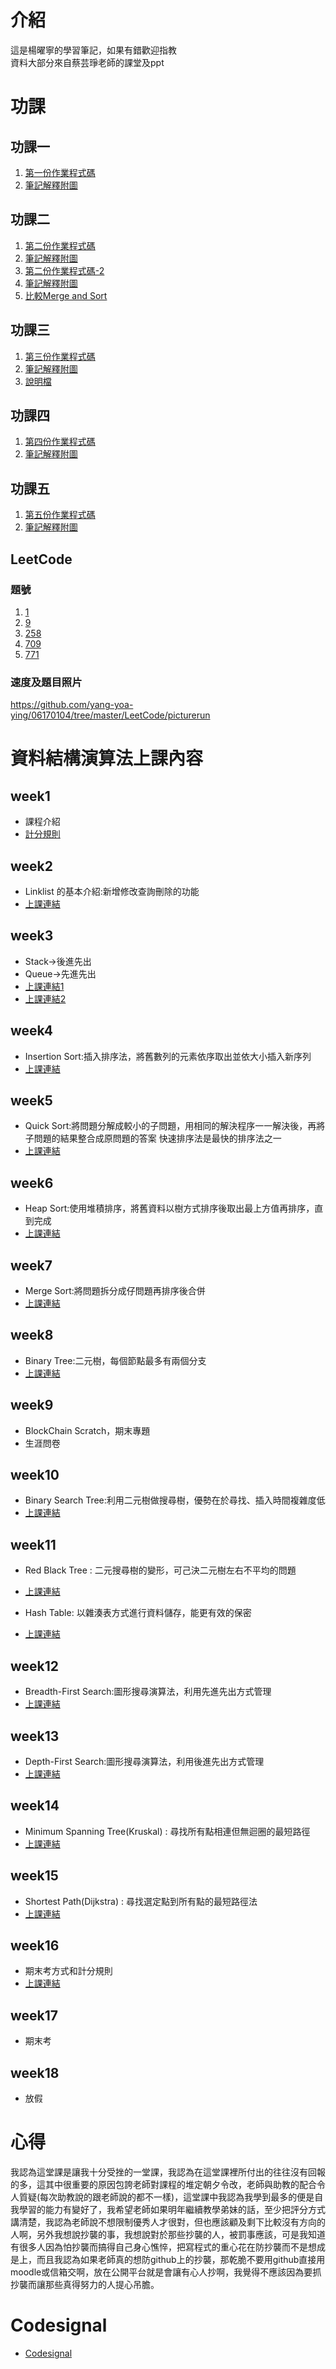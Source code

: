 # 介紹
這是楊曜寧的學習筆記，如果有錯歡迎指教  
資料大部分來自蔡芸琤老師的課堂及ppt
# 功課
## 功課一
   1. [第一份作業程式碼](https://github.com/yang-yoa-ying/06170104/blob/master/HW1/QuickSort.ipynb "Title")
   2. [筆記解釋附圖](https://github.com/yang-yoa-ying/06170104/blob/master/HW1/README.md "Title")
## 功課二
   1. [第二份作業程式碼](https://github.com/yang-yoa-ying/06170104/blob/master/HW2/heap_sort_06170104.py "Title")
   2. [筆記解釋附圖](https://github.com/yang-yoa-ying/06170104/blob/master/HW2/Heapsort.md "Title")
   3. [第二份作業程式碼-2](https://github.com/yang-yoa-ying/06170104/blob/master/HW2/merge_sort_06170104.py "Title")
   4. [筆記解釋附圖](https://github.com/yang-yoa-ying/06170104/blob/master/HW2/Mergesort.md "Title")
   5. [比較Merge and Sort](https://github.com/yang-yoa-ying/06170104/blob/master/HW2/merge_sort_06170104.py "Title")
## 功課三
   1. [第三份作業程式碼](https://github.com/yang-yoa-ying/06170104/blob/master/HW3/binary_search_tree_06170104.py"Title")
   2. [筆記解釋附圖](https://github.com/yang-yoa-ying/06170104/blob/master/HW3/%E6%B5%81%E7%A8%8B%E5%9C%96%E8%88%87%E5%AD%B8%E7%BF%92%E6%AD%B7%E7%A8%8B%26BST%E5%8E%9F%E7%90%86.md "Title")
   3. [說明檔](https://github.com/yang-yoa-ying/06170104/blob/master/HW3/binary_search_tree%E6%96%B0%E5%A2%9E%E3%80%81%E5%88%AA%E9%99%A4%E3%80%81%E6%9F%A5%E8%A9%A2%E5%92%8C%E4%BF%AE%E6%94%B9%E8%AA%AA%E6%98%8E.md "Title")
## 功課四
   1. [第四份作業程式碼](https://github.com/yang-yoa-ying/06170104/blob/master/HW4/hash_table_06170104.py "Title")
   2. [筆記解釋附圖](https://github.com/yang-yoa-ying/06170104/blob/master/HW4/%E5%8E%9F%E7%90%86%E6%B5%81%E7%A8%8B%E5%9C%96%E5%8F%8A%E5%AD%B8%E7%BF%92%E6%AD%B7%E7%A8%8B.md "Title")
## 功課五
   1. [第五份作業程式碼](https://github.com/yang-yoa-ying/06170104/blob/master/HW5/BFS_06170104.py "Title")
   2. [筆記解釋附圖](https://github.com/yang-yoa-ying/06170104/blob/master/HW5/%E6%B5%81%E7%A8%8B%E5%9C%96%E3%80%81%E5%AD%B8%E7%BF%92%E6%AD%B7%E7%A8%8B%E8%88%87BFS%E5%92%8CDFS%E4%B9%8B%E6%AF%94%E8%BC%83.md "Title")
## LeetCode
### 題號
   1. [1](https://github.com/yang-yoa-ying/06170104/blob/master/LeetCode/1.py "Title")
   2. [9](https://github.com/yang-yoa-ying/06170104/blob/master/LeetCode/9.py "Title")
   3. [258](https://github.com/yang-yoa-ying/06170104/blob/master/LeetCode/258.py "Title")
   4. [709](https://github.com/yang-yoa-ying/06170104/blob/master/LeetCode/709.py "Title")
   5. [771](https://github.com/yang-yoa-ying/06170104/blob/master/LeetCode/771.py "Title")
### 速度及題目照片
https://github.com/yang-yoa-ying/06170104/tree/master/LeetCode/picturerun 

# 資料結構演算法上課內容
## week1
* 課程介紹
* [計分規則](https://docs.google.com/presentation/d/e/2PACX-1vQyAFfgCNbBPBDWV_Xbahc2CtMBr_v-jfffAhaOWw2SntBRd2kJtLZZgdYoRfEZD7flCo4ilfO_msKX/pub?start=false&loop=false&delayms=3000&slide=id.p "Title")

## week2
* Linklist 的基本介紹:新增修改查詢刪除的功能
* [上課連結](https://docs.google.com/presentation/d/e/2PACX-1vTB218-EdUZ5jpNz6Uv4TOZQc37Y281v128_aRcWC6EhkTQs5bS8fh7yysmcuzb9R2QPN6_PDshFWL_/pub?start=false&loop=false&delayms=3000&slide=id.p "Title")

## week3
* Stack->後進先出
* Queue->先進先出
* [上課連結1](https://docs.google.com/presentation/d/e/2PACX-1vRBr7b06XjLvDws-d-4ZjBCm_3aL_q3gKbKy2DRoOtIXwz-EApyndHBPbLme_e5V12ZNl1hDikuzEYW/pub?start=false&loop=false&delayms=3000&slide=id.p "Title")
* [上課連結2](https://docs.google.com/presentation/d/e/2PACX-1vQ1hb79im0vqpApCttGnXAFRT8SqH9HQP0b_oyVRCV8SVyiHLkHJjidYGAfxkvq468QMumFIDdTeiB-/pub?start=false&loop=false&delayms=3000&slide=id.p "Title")

## week4
* Insertion Sort:插入排序法，將舊數列的元素依序取出並依大小插入新序列
* [上課連結](https://docs.google.com/presentation/d/e/2PACX-1vQOTMDM-5-OUaGfnLUOFVgefFwSVRplSwnbicp0CXOQrB5H8RM_1Aq8o_4JxHlncEmhjvqk3tzcoB7s/pub?start=false&loop=false&delayms=3000&slide=id.p "Title")

## week5
* Quick Sort:將問題分解成較小的子問題，用相同的解決程序一一解決後，再將子問題的結果整合成原問題的答案
快速排序法是最快的排序法之一
* [上課連結](https://docs.google.com/presentation/d/e/2PACX-1vSqz8sTxT4xyjgiz-htLvZd7FZ_5ZzgKf60pFEoNLU5S77JxrsGJ2vd15CdxlfLtT3g2aizHP-Ebk9b/pub?start=false&loop=false&delayms=3000&slide=id.p "Title")

## week6
* Heap Sort:使用堆積排序，將舊資料以樹方式排序後取出最上方值再排序，直到完成
* [上課連結](https://docs.google.com/presentation/d/e/2PACX-1vRAGwnUvg6BcXoML5u9f4gO6YKcz0vXf7bDnPho_S7mG5D0SBR78djt91RKUPMxqNfkVIcu3l5WCXPh/pub?start=false&loop=false&delayms=3000&slide=id.p "Title")

## week7
* Merge Sort:將問題拆分成仔問題再排序後合併
* [上課連結](https://docs.google.com/presentation/d/e/2PACX-1vToxkEzc1H1RT5MI9G941KQFBC7GO_Efn95wTqXLEdr3LDBSNcQb-M46IOC-_RzZih6IBEwwy3rWQuE/pub?start=false&loop=false&delayms=3000&slide=id.p "Title")
   
## week8
* Binary Tree:二元樹，每個節點最多有兩個分支
* [上課連結](https://docs.google.com/presentation/d/e/2PACX-1vSC3P8sGElP48mJTjqT309470SmTFBwJXWsU9hTX2hg5tVpiG4yC703qA7ibPep-Qakmm2Mw_F-ScZh/pub?start=false&loop=false&delayms=3000&slide=id.p "Title")

## week9
* BlockChain Scratch，期末專題
* 生涯問卷

## week10
* Binary Search Tree:利用二元樹做搜尋樹，優勢在於尋找、插入時間複雜度低
* [上課連結](https://docs.google.com/presentation/d/e/2PACX-1vQgUh73yvSdxAvMH50DHWJ5lsCX8-daMxtoltU9rYW7xCmqYz2A1wOv0Vcx_F9KO5ZUvZBv3IF1TjGi/pub?start=false&loop=false&delayms=3000&slide=id.p "Title")

## week11
* Red Black Tree : 二元搜尋樹的變形，可己決二元樹左右不平均的問題
* [上課連結](https://docs.google.com/presentation/d/e/2PACX-1vRxyJRARq0BNuGJq_o2cUHIXBWrRSZrAOyXOSt9qCTSjQtyp8XqFq3VuNn3gCt3sXenOZmWLqIjcyFs/pub?start=false&loop=false&delayms=3000&slide=id.p "Title")

* Hash Table: 以雜湊表方式進行資料儲存，能更有效的保密
* [上課連結](https://docs.google.com/presentation/d/e/2PACX-1vT1HO9Nl475k2bR0l1x8_Tr4V5Wzx0BEqp9bpmHckvj8kTeJehhYVlOJUDVPhLQm6kjGCJ_sLMSBUw5/pub?start=false&loop=false&delayms=3000&slide=id.p"Title")

## week12
* Breadth-First Search:圖形搜尋演算法，利用先進先出方式管理
* [上課連結](https://docs.google.com/presentation/d/e/2PACX-1vSYJYXUXvGAeTZ5fknxj_-EPm3zxgy4ITdImrXzy63Y-iZgs8uwVNmOaZlnx9fUNzsbo8kphvMTa0c4/pub?start=false&loop=false&delayms=3000&slide=id.p "Title")

## week13
* Depth-First Search:圖形搜尋演算法，利用後進先出方式管理
* [上課連結](https://docs.google.com/presentation/d/e/2PACX-1vTma_vOZyE70O23KWw4I4Y78aAaT5fJSTq7Mae912kCwka_u5ZMWPoo14D86-x-57kZPbb6hAGktSW4/pub?start=false&loop=false&delayms=3000&slide=id.p "Title")

## week14
* Minimum Spanning Tree(Kruskal) : 尋找所有點相連但無迴圈的最短路徑
* [上課連結](https://docs.google.com/presentation/d/e/2PACX-1vTorNDEyhYA4ZAt5jEqOmFs2cQiUAYvkTp-R0DOn9B3c1MuUecV-a1wNakFIrJxA6AoUFGzbl3OQBIJ/pub?start=false&loop=false&delayms=3000&slide=id.p "Title")

## week15
* Shortest Path(Dijkstra) : 尋找選定點到所有點的最短路徑法
* [上課連結](https://docs.google.com/presentation/d/e/2PACX-1vTgHO5AkHJS6iN6bnnBMMdHv6E4rabnrC0KwyTRfjad8Ab3IQjbnGvZuQOjDC9t7nKqeroiwcuasJrI/pub?start=false&loop=false&delayms=3000&slide=id.p "Title")

## week16
* 期末考方式和計分規則
* [上課連結](https://docs.google.com/presentation/d/e/2PACX-1vSkbZghFr5Y3VG3b-BKCZiLNHyhcMIxFmNDHn-tgWQqH4vaGjulKASn_ex_LLDJwxPIRCacGQnBRYrI/pub?start=false&loop=false&delayms=3000&slide=id.p "Title")

## week17
* 期末考

## week18

* 放假

# 心得
我認為這堂課是讓我十分受挫的一堂課，我認為在這堂課裡所付出的往往沒有回報的多，這其中很重要的原因包誇老師對課程的堆定朝夕令改，老師與助教的配合令人質疑(每次助教說的跟老師說的都不一樣)，這堂課中我認為我學到最多的便是自我學習的能力有變好了，我希望老師如果明年繼續教學弟妹的話，至少把評分方式講清楚，我認為老師說不想限制優秀人才很對，但也應該顧及剩下比較沒有方向的人啊，另外我想說抄襲的事，我想說對於那些抄襲的人，被罰事應該，可是我知道有很多人因為怕抄襲而搞得自己身心憔悴，把寫程式的重心花在防抄襲而不是想成是上，而且我認為如果老師真的想防github上的抄襲，那乾脆不要用github直接用moodle或信箱交啊，放在公開平台就是會讓有心人抄啊，我覺得不應該因為要抓抄襲而讓那些真得努力的人提心吊膽。

# Codesignal
* [Codesignal](https://github.com/yang-yoa-ying/06170104/tree/master/codsignal "Title")

